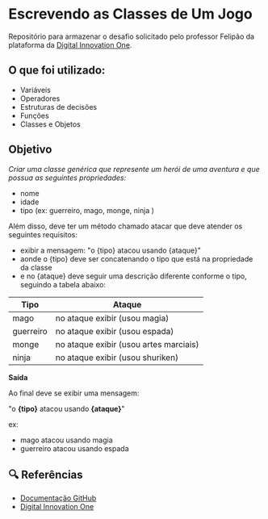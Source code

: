 # Escrevendo as Classes de Um Jogo

Repositório para armazenar o desafio solicitado pelo professor Felipão da plataforma da [Digital Innovation One](https://www.dio.me).

## O que foi utilizado:

- Variáveis
- Operadores
- Estruturas de decisões
- Funções
- Classes e Objetos

## Objetivo

*Criar uma classe genérica que represente um herói de uma aventura e que possua as seguintes propriedades:*

- nome
- idade
- tipo (ex: guerreiro, mago, monge, ninja )

Além disso, deve ter um método chamado atacar que deve atender os seguintes requisitos:

- exibir a mensagem: "o {tipo} atacou usando {ataque}"
- aonde o {tipo} deve ser concatenando o tipo que está na propriedade da classe
- e no {ataque} deve seguir uma descrição diferente conforme o tipo, seguindo a tabela abaixo: 

|     Tipo  |               Ataque                   |
|-----------|----------------------------------------|
|      mago | no ataque exibir (usou magia)          |
| guerreiro | no ataque exibir (usou espada)         |
|     monge | no ataque exibir (usou artes marciais) |
|     ninja | no ataque exibir (usou shuriken)       |


**Saída**

Ao final deve se exibir uma mensagem:

"o **{tipo}** atacou usando **{ataque}**"

  ex: 
  - mago atacou usando magia   
  - guerreiro atacou usando espada

## 🔍 Referências

- [Documentação GitHub](https://docs.github.com/pt)
- [Digital Innovation One](https://www.dio.me)
